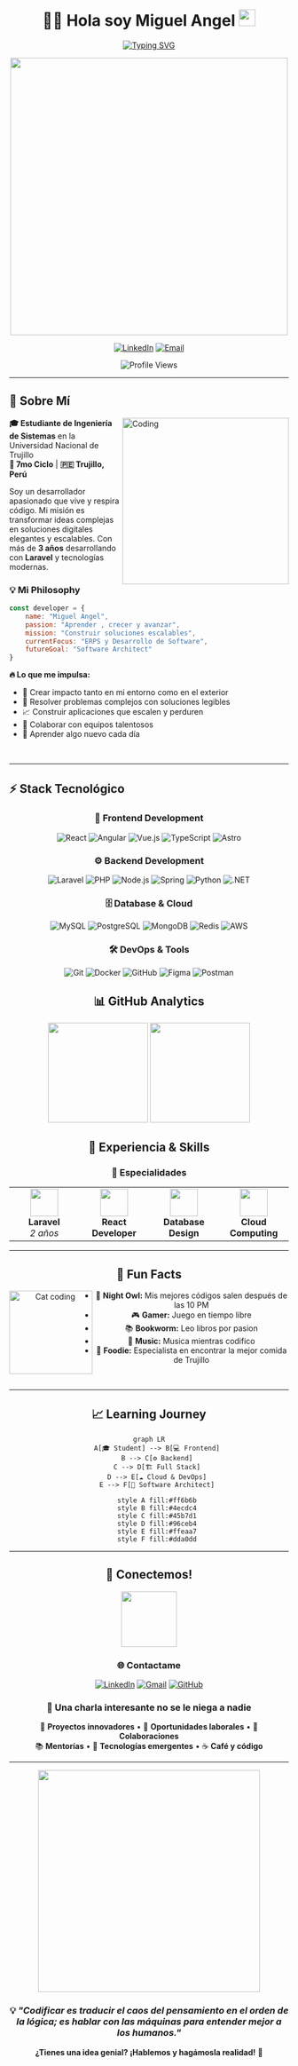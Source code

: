 <div align="center">

# 👨‍💻 Hola soy Miguel Angel <img src = "https://raw.githubusercontent.com/MartinHeinz/MartinHeinz/master/wave.gif" width = 30px> </h1>

[![Typing SVG](https://readme-typing-svg.demolab.com?font=Inter&weight=600&size=24&duration=3000&pause=1000&color=3B82F6&center=true&vCenter=true&width=600&lines=Developer+Full+Stack+en+formación+constante;Laravel+%26+Full+Stack+En+Constante+Aprendizaje;Construyendo+el+Futuro+con+Código;7mo+Ciclo+%7C+Apasionado+por+la+Tecnología)](https://git.io/typing-svg)


<img src="https://user-images.githubusercontent.com/74038190/225813708-98b745f2-7d22-48cf-9150-083f1b00d6c9.gif" width="500">

[![LinkedIn](https://img.shields.io/badge/LinkedIn-0077B5?style=for-the-badge&logo=linkedin&logoColor=white&labelColor=0077B5)]((https://www.linkedin.com/in/miguel-cabanillas-257205308/))
[![Email](https://img.shields.io/badge/Email-EA4335?style=for-the-badge&logo=gmail&logoColor=white)](mailto:mcabanillasurbina@gmail.com)

![Profile Views](https://komarev.com/ghpvc/?username=miguelangep1p&style=for-the-badge&color=3b82f6)

</div>

---

## 🚀 Sobre Mí

<img align="right" alt="Coding" width="300" src="https://user-images.githubusercontent.com/74038190/229223263-cf2e4b07-2615-4f87-9c38-e37600f8381a.gif" />

**🎓 Estudiante de Ingeniería de Sistemas** en la Universidad Nacional de Trujillo  
**📍 7mo Ciclo** | **🇵🇪 Trujillo, Perú**

Soy un desarrollador apasionado que vive y respira código. Mi misión es transformar ideas complejas en soluciones digitales elegantes y escalables. Con más de **3 años** desarrollando con **Laravel** y tecnologías modernas.

### 💡 **Mi Philosophy**
```javascript
const developer = {
    name: "Miguel Angel",
    passion: "Aprender , crecer y avanzar",
    mission: "Construir soluciones escalables",
    currentFocus: "ERPS y Desarrollo de Software",
    futureGoal: "Software Architect"
}
```

**🔥 Lo que me impulsa:**
- 🎯 Crear impacto tanto en mi entorno como en el exterior
- 🧩 Resolver problemas complejos con soluciones legibles 
- 📈 Construir aplicaciones que escalen y perduren
- 🤝 Colaborar con equipos talentosos
- 🌱 Aprender algo nuevo cada día

<br clear="right"/>

---

## ⚡ Stack Tecnológico

<div align="center">

### 🎨 **Frontend Development**
![React](https://img.shields.io/badge/React-20232A?style=for-the-badge&logo=react&logoColor=61DAFB)
![Angular](https://img.shields.io/badge/Angular-DD0031?style=for-the-badge&logo=angular&logoColor=white)
![Vue.js](https://img.shields.io/badge/Vue.js-35495E?style=for-the-badge&logo=vue.js&logoColor=4FC08D)
![TypeScript](https://img.shields.io/badge/TypeScript-007ACC?style=for-the-badge&logo=typescript&logoColor=white)
![Astro](https://img.shields.io/badge/Astro-FF5D01?style=for-the-badge&logo=astro&logoColor=white)

### ⚙️ **Backend Development**
![Laravel](https://img.shields.io/badge/Laravel-FF2D20?style=for-the-badge&logo=laravel&logoColor=white)
![PHP](https://img.shields.io/badge/PHP-777BB4?style=for-the-badge&logo=php&logoColor=white)
![Node.js](https://img.shields.io/badge/Node.js-43853D?style=for-the-badge&logo=node.js&logoColor=white)
![Spring](https://img.shields.io/badge/Spring-6DB33F?style=for-the-badge&logo=spring&logoColor=white)
![Python](https://img.shields.io/badge/Python-3776AB?style=for-the-badge&logo=python&logoColor=white)
![.NET](https://img.shields.io/badge/.NET-5C2D91?style=for-the-badge&logo=.net&logoColor=white)

### 🗄️ **Database & Cloud**
![MySQL](https://img.shields.io/badge/MySQL-005C84?style=for-the-badge&logo=mysql&logoColor=white)
![PostgreSQL](https://img.shields.io/badge/PostgreSQL-316192?style=for-the-badge&logo=postgresql&logoColor=white)
![MongoDB](https://img.shields.io/badge/MongoDB-4EA94B?style=for-the-badge&logo=mongodb&logoColor=white)
![Redis](https://img.shields.io/badge/Redis-DC382D?style=for-the-badge&logo=redis&logoColor=white)
![AWS](https://img.shields.io/badge/Amazon_AWS-FF9900?style=for-the-badge&logo=amazonaws&logoColor=white)

### 🛠️ **DevOps & Tools**
![Git](https://img.shields.io/badge/Git-F05032?style=for-the-badge&logo=git&logoColor=white)
![Docker](https://img.shields.io/badge/Docker-2CA5E0?style=for-the-badge&logo=docker&logoColor=white)
![GitHub](https://img.shields.io/badge/GitHub-100000?style=for-the-badge&logo=github&logoColor=white)
![Figma](https://img.shields.io/badge/Figma-F24E1E?style=for-the-badge&logo=figma&logoColor=white)
![Postman](https://img.shields.io/badge/Postman-FF6C37?style=for-the-badge&logo=postman&logoColor=white)



## 📊 GitHub Analytics

<div align="center">

<img height="180em" src="https://github-readme-stats-sigma-five.vercel.app/api?username=miguelangep1p&show_icons=true&theme=tokyonight&include_all_commits=true&count_private=true&hide_border=true"/>
<img height="180em" src="https://github-readme-stats-sigma-five.vercel.app/api/top-langs/?username=miguelangep1p&layout=compact&langs_count=8&theme=tokyonight&hide_border=true"/>

## 💼 Experiencia & Skills

<div align="center">

### 🎯 **Especialidades**

<table>
<tr>
<td align="center" width="25%">
<img src="https://cdn.jsdelivr.net/gh/devicons/devicon/icons/laravel/laravel-plain.svg" width="50" height="50"/><br>
<strong>Laravel</strong><br>
<em>2 años</em>
</td>
<td align="center" width="25%">
<img src="https://cdn.jsdelivr.net/gh/devicons/devicon/icons/react/react-original.svg" width="50" height="50"/><br>
<strong>React Developer</strong><br>
</td>
<td align="center" width="25%">
<img src="https://cdn.jsdelivr.net/gh/devicons/devicon/icons/mysql/mysql-original.svg" width="50" height="50"/><br>
<strong>Database Design</strong><br>
</td>
<td align="center" width="25%">
<img src="https://cdn.jsdelivr.net/gh/devicons/devicon/icons/amazonwebservices/amazonwebservices-original.svg" width="50" height="50"/><br>
<strong>Cloud Computing</strong><br>
</td>
</tr>
</table>

</div>

---

## 🌟 Fun Facts

<img align="left" alt="Cat coding" width="150" src="https://user-images.githubusercontent.com/74038190/212284100-561aa473-3905-4a80-b561-0d28506553ee.gif" />

- 🌙 **Night Owl:** Mis mejores códigos salen después de las 10 PM
- 🎮 **Gamer:** Juego en tiempo libre
- 📚 **Bookworm:** Leo libros por pasion
- 🎵 **Music:** Musica mientras codifico
- 🌮 **Foodie:** Especialista en encontrar la mejor comida de Trujillo

<br clear="left"/>

---

## 📈 Learning Journey

```mermaid
graph LR
    A[🎓 Student] --> B[💻 Frontend]
    B --> C[⚙️ Backend]
    C --> D[🏗️ Full Stack]
    D --> E[☁️ Cloud & DevOps]
    E --> F[🎯 Software Architect]
    
    style A fill:#ff6b6b
    style B fill:#4ecdc4
    style C fill:#45b7d1
    style D fill:#96ceb4
    style E fill:#ffeaa7
    style F fill:#dda0dd
```

---

## 🤝 Conectemos!

<div align="center">

<img src="https://user-images.githubusercontent.com/74038190/212284087-bbe7e430-757e-4901-90bf-4cd2ce3e1852.gif" width="100">

### 🌐 **Contactame**

[![LinkedIn](https://img.shields.io/badge/LinkedIn-Miguel_Angel-0077B5?style=for-the-badge&logo=linkedin&logoColor=white)](https://www.linkedin.com/in/miguel-cabanillas-257205308)
[![Gmail](https://img.shields.io/badge/Gmail-miguel.dev-EA4335?style=for-the-badge&logo=gmail&logoColor=white)](mailto:mcabanillasurbina@gmail.com)
[![GitHub](https://img.shields.io/badge/GitHub-@miguel_angel-100000?style=for-the-badge&logo=github&logoColor=white)](https://github.com/miguelangep1p)

### 💬 **Una charla interesante no se le niega a nadie**
🚀 **Proyectos innovadores** • 💼 **Oportunidades laborales** • 🤝 **Colaboraciones**  
📚 **Mentorías** • 🎯 **Tecnologías emergentes** • ☕ **Café y código**

---

<img src="https://user-images.githubusercontent.com/74038190/212284158-e840e285-664b-44d7-b79b-e264b5e54825.gif" width="400">

### 💡 *"Codificar es traducir el caos del pensamiento en el orden de la lógica; es hablar con las máquinas para entender mejor a los humanos."*

**¿Tienes una idea genial? ¡Hablemos y hagámosla realidad!** 🚀

</div>

